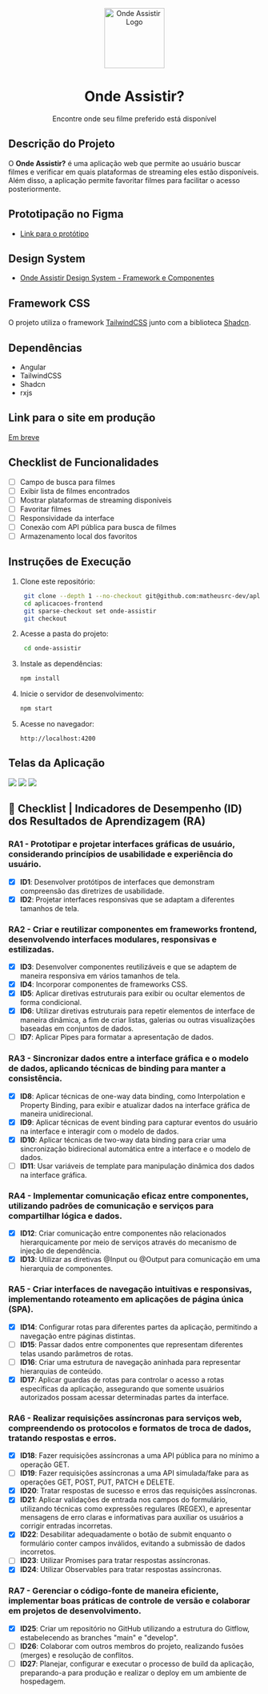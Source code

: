 <p align="center">
  <img src="./src/assets/images/onde-assistir.png" width="120" alt="Onde Assistir Logo" />
</p>

<h1 align="center">Onde Assistir?</h1>
<p align="center">Encontre onde seu filme preferido está disponível</p>


## Descrição do Projeto
O **Onde Assistir?** é uma aplicação web que permite ao usuário buscar filmes e verificar em quais plataformas de streaming eles estão disponíveis. Além disso, a aplicação permite favoritar filmes para facilitar o acesso posteriormente.

## Prototipação no Figma
- [Link para o protótipo](https://www.figma.com/design/FwzpFKuDEdOR9TTrQvjR9Y/Onde-Assistir----Descubra-onde-seu-filme-favorito-est%C3%A1-dispon%C3%ADvel-para-streaming?node-id=16-2&p=f&t=l92DPJWxpawKfrbL-0)

## Design System
- [Onde Assistir Design System - Framework e Componentes](https://docs.google.com/document/d/1qCcABT_3UhhDR5vTRd9psxvVTJckfkarPOnjVlE0Jq0/edit?usp=sharing)

## Framework CSS
O projeto utiliza o framework [TailwindCSS](https://tailwindcss.com/) junto com a biblioteca [Shadcn](https://ui.shadcn.com/).

## Dependências
- Angular
- TailwindCSS
- Shadcn
- rxjs

## Link para o site em produção
[Em breve](#)

## Checklist de Funcionalidades
- [ ] Campo de busca para filmes  
- [ ] Exibir lista de filmes encontrados  
- [ ] Mostrar plataformas de streaming disponíveis  
- [ ] Favoritar filmes  
- [ ] Responsividade da interface  
- [ ] Conexão com API pública para busca de filmes  
- [ ] Armazenamento local dos favoritos  

## Instruções de Execução
1. Clone este repositório:  
   ```bash
    git clone --depth 1 --no-checkout git@github.com:matheusrc-dev/aplicacoes-frontend.git
    cd aplicacoes-frontend
    git sparse-checkout set onde-assistir
    git checkout
   ```
2. Acesse a pasta do projeto:  
   ```bash
    cd onde-assistir
   ```
3. Instale as dependências:  
   ```bash
   npm install
   ```
4. Inicie o servidor de desenvolvimento:  
   ```bash
   npm start
   ```
5. Acesse no navegador:  
   ```
   http://localhost:4200
   ```

## Telas da Aplicação
<img src="./src/assets/images/home_no_search.png">
<img src="./src/assets/images/home_with_search.png">
<img src="./src/assets/images/favourites.png">

## 📖 Checklist | Indicadores de Desempenho (ID) dos Resultados de Aprendizagem (RA)

### RA1 - Prototipar e projetar interfaces gráficas de usuário, considerando princípios de usabilidade e experiência do usuário.
- [x] **ID1**: Desenvolver protótipos de interfaces que demonstram compreensão das diretrizes de usabilidade.
- [x] **ID2**: Projetar interfaces responsivas que se adaptam a diferentes tamanhos de tela.

### RA2 - Criar e reutilizar componentes em frameworks frontend, desenvolvendo interfaces modulares, responsivas e estilizadas.
- [x] **ID3**: Desenvolver componentes reutilizáveis e que se adaptem de maneira responsiva em vários tamanhos de tela.
- [x] **ID4**: Incorporar componentes de frameworks CSS.
- [x] **ID5**: Aplicar diretivas estruturais para exibir ou ocultar elementos de forma condicional.
- [x] **ID6**: Utilizar diretivas estruturais para repetir elementos de interface de maneira dinâmica, a fim de criar listas, galerias ou outras visualizações baseadas em conjuntos de dados.
- [ ] **ID7**: Aplicar Pipes para formatar a apresentação de dados.

### RA3 - Sincronizar dados entre a interface gráfica e o modelo de dados, aplicando técnicas de binding para manter a consistência.
- [x] **ID8**: Aplicar técnicas de one-way data binding, como Interpolation e Property Binding, para exibir e atualizar dados na interface gráfica de maneira unidirecional.
- [x] **ID9**: Aplicar técnicas de event binding para capturar eventos do usuário na interface e interagir com o modelo de dados.
- [x] **ID10**: Aplicar técnicas de two-way data binding para criar uma sincronização bidirecional automática entre a interface e o modelo de dados.
- [ ] **ID11**: Usar variáveis de template para manipulação dinâmica dos dados na interface gráfica.

### RA4 - Implementar comunicação eficaz entre componentes, utilizando padrões de comunicação e serviços para compartilhar lógica e dados.
- [x] **ID12**: Criar comunicação entre componentes não relacionados hierarquicamente por meio de serviços através do mecanismo de injeção de dependência.
- [x] **ID13**: Utilizar as diretivas @Input ou @Output para comunicação em uma hierarquia de componentes.

### RA5 - Criar interfaces de navegação intuitivas e responsivas, implementando roteamento em aplicações de página única (SPA).
- [x] **ID14**: Configurar rotas para diferentes partes da aplicação, permitindo a navegação entre páginas distintas.
- [ ] **ID15**: Passar dados entre componentes que representam diferentes telas usando parâmetros de rotas.
- [ ] **ID16**: Criar uma estrutura de navegação aninhada para representar hierarquias de conteúdo.
- [x] **ID17**: Aplicar guardas de rotas para controlar o acesso a rotas específicas da aplicação, assegurando que somente usuários autorizados possam acessar determinadas partes da interface.

### RA6 - Realizar requisições assíncronas para serviços web, compreendendo os protocolos e formatos de troca de dados, tratando respostas e erros.
- [x] **ID18**: Fazer requisições assíncronas a uma API pública para no mínimo a operação GET.
- [ ] **ID19**: Fazer requisições assíncronas a uma API simulada/fake para as operações GET, POST, PUT, PATCH e DELETE.
- [x] **ID20**: Tratar respostas de sucesso e erros das requisições assíncronas.
- [x] **ID21**: Aplicar validações de entrada nos campos do formulário, utilizando técnicas como expressões regulares (REGEX), e apresentar mensagens de erro claras e informativas para auxiliar os usuários a corrigir entradas incorretas.
- [x] **ID22**: Desabilitar adequadamente o botão de submit enquanto o formulário conter campos inválidos, evitando a submissão de dados incorretos.
- [ ] **ID23**: Utilizar Promises para tratar respostas assíncronas.
- [x] **ID24**: Utilizar Observables para tratar respostas assíncronas.

### RA7 - Gerenciar o código-fonte de maneira eficiente, implementar boas práticas de controle de versão e colaborar em projetos de desenvolvimento.
- [x] **ID25**: Criar um repositório no GitHub utilizando a estrutura do Gitflow, estabelecendo as branches "main" e "develop".
- [ ] **ID26**: Colaborar com outros membros do projeto, realizando fusões (merges) e resolução de conflitos.
- [ ] **ID27**: Planejar, configurar e executar o processo de build da aplicação, preparando-a para produção e realizar o deploy em um ambiente de hospedagem.